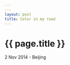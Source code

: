 ```yaml
---
---
layout: post
title: Color in my road
---
```


{{ page.title }}
================

<p class="meta">2 Nov 2014 - Beijing</p>



